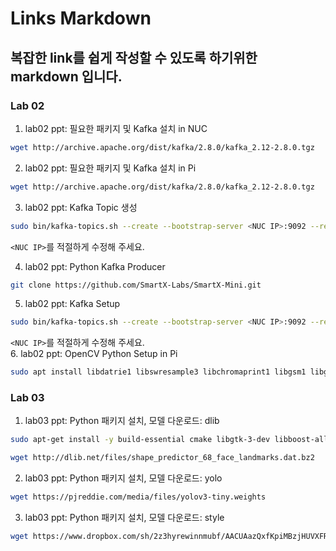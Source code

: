 # Links Markdown

## 복잡한 link를 쉽게 작성할 수 있도록 하기위한 markdown 입니다.

### Lab 02

1. lab02 ppt: 필요한 패키지 및 Kafka 설치 in NUC
```Bash
wget http://archive.apache.org/dist/kafka/2.8.0/kafka_2.12-2.8.0.tgz
```
2. lab02 ppt: 필요한 패키지 및 Kafka 설치 in Pi
```Bash
wget http://archive.apache.org/dist/kafka/2.8.0/kafka_2.12-2.8.0.tgz
```
3. lab02 ppt: Kafka Topic 생성
```Bash
sudo bin/kafka-topics.sh --create --bootstrap-server <NUC IP>:9092 --replication-factor 1 --partitions 1 --topic chat
```
`<NUC IP>`를 적절하게 수정해 주세요.  

4. lab02 ppt: Python Kafka Producer
```Bash
git clone https://github.com/SmartX-Labs/SmartX-Mini.git
```
5. lab02 ppt: Kafka Setup
```Bash
sudo bin/kafka-topics.sh --create --bootstrap-server <NUC IP>:9092 --replication-factor 1 --partitions 1 --topic pi-video
```
`<NUC IP>`를 적절하게 수정해 주세요.  
6. lab02 ppt: OpenCV Python Setup in Pi
```Bash
sudo apt install libdatrie1 libswresample3 libchromaprint1 libgsm1 libgdk-pixbuf2.0-0 libxcb-shm0 libaom0 libjbig0 libspeex1 libtwolame0 libx264-155 libcroco3 libatspi2.0-0 libmp3lame0 libopenmpt0 librsvg2-2 libgraphite2-3 libcairo2 libxkbcommon0 libatk1.0-0 libvorbisenc2 libvorbisfile3 libwayland-client0 libwavpack1 libvdpau1 libgfortran5 libatlas3-base libvpx5 libxrandr2 libzvbi0 libxfixes3 libavcodec58 libgtk-3-0 libxcursor1 libtheora0 libsnappy1v5 libthai0 libwayland-egl1 libopenjp2-7 libxdamage1 libcodec2-0.8.1 libopus0 libswscale5 libxvidcore4 libshine3 libwayland-cursor0 libsoxr0 libatk-bridge2.0-0 libwebpmux3 libbluray2 libxcb-render0 libx265-165 libharfbuzz0b libva-x11-2 libxi6 libxrender1 libcairo-gobject2 libxinerama1 libtiff5 libvorbis0a libmpg123-0 libssh-gcrypt-4 libpangoft2-1.0-0 libpango-1.0-0 libogg0 libva2 libavutil56 libwebp6 libva-drm2 libdrm2 libavformat58 libpixman-1-0 libfontconfig1 libxcomposite1 libgme0 libpangocairo-1.0-0 libepoxy0
```

### Lab 03

1. lab03 ppt: Python 패키지 설치, 모델 다운로드: dlib
```Bash
sudo apt-get install -y build-essential cmake libgtk-3-dev libboost-all-dev
```
```Bash
wget http://dlib.net/files/shape_predictor_68_face_landmarks.dat.bz2
```
2. lab03 ppt: Python 패키지 설치, 모델 다운로드: yolo
```Bash
wget https://pjreddie.com/media/files/yolov3-tiny.weights
```

3. lab03 ppt: Python 패키지 설치, 모델 다운로드: style
```Bash
wget https://www.dropbox.com/sh/2z3hyrewinnmubf/AACUAazQxfKpiMBzjHUVXFRDa --content-disposition
```


